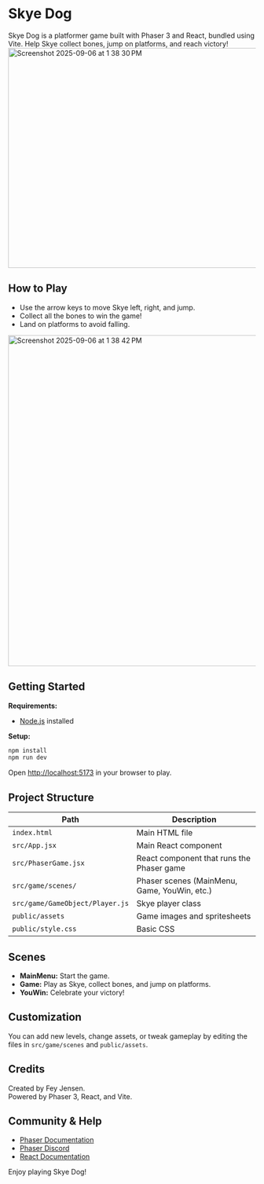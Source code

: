 # Skye Dog

Skye Dog is a platformer game built with Phaser 3 and React, bundled using Vite. Help Skye collect bones, jump on platforms, and reach victory!
<img width="739" height="448" alt="Screenshot 2025-09-06 at 1 38 30 PM" src="https://github.com/user-attachments/assets/00f25713-1157-4163-944c-8056b2d922ca" />

## How to Play

- Use the arrow keys to move Skye left, right, and jump.
- Collect all the bones to win the game!
- Land on platforms to avoid falling.
<img width="1017" height="674" alt="Screenshot 2025-09-06 at 1 38 42 PM" src="https://github.com/user-attachments/assets/a5045eea-d035-4a15-a42d-d5c0dec85a63" />

  

## Getting Started

**Requirements:**  
- [Node.js](https://nodejs.org) installed

**Setup:**
```bash
npm install
npm run dev
```
Open [http://localhost:5173](http://localhost:8080) in your browser to play.

## Project Structure

| Path                          | Description                                  |
|-------------------------------|----------------------------------------------|
| `index.html`                  | Main HTML file                               |
| `src/App.jsx`                 | Main React component                         |
| `src/PhaserGame.jsx`          | React component that runs the Phaser game    |
| `src/game/scenes/`            | Phaser scenes (MainMenu, Game, YouWin, etc.) |
| `src/game/GameObject/Player.js`| Skye player class                            |
| `public/assets`               | Game images and spritesheets                 |
| `public/style.css`            | Basic CSS                                    |

## Scenes

- **MainMenu:** Start the game.
- **Game:** Play as Skye, collect bones, and jump on platforms.
- **YouWin:** Celebrate your victory!

## Customization

You can add new levels, change assets, or tweak gameplay by editing the files in `src/game/scenes` and `public/assets`.

## Credits

Created by Fey Jensen.  
Powered by Phaser 3, React, and Vite.

## Community & Help

- [Phaser Documentation](https://newdocs.phaser.io)
- [Phaser Discord](https://discord.gg/phaser)
- [React Documentation](https://react.dev)

Enjoy playing Skye Dog!



